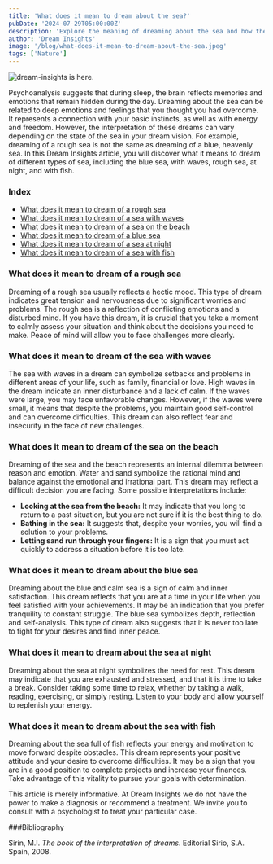 ```yaml
---
title: 'What does it mean to dream about the sea?'
pubDate: '2024-07-29T05:00:00Z'
description: 'Explore the meaning of dreaming about the sea and how these dreams can reflect your emotions and inner state. Find out what the rough sea, the blue sea, and other scenarios represent.'
author: 'Dream Insights'
image: '/blog/what-does-it-mean-to-dream-about-the-sea.jpeg'
tags: ['Nature']
---
```


![dream-insights is here.](/blog/what-does-it-mean-to-dream-about-the-sea.jpeg)

Psychoanalysis suggests that during sleep, the brain reflects memories and emotions that remain hidden during the day. Dreaming about the sea can be related to deep emotions and feelings that you thought you had overcome. It represents a connection with your basic instincts, as well as with energy and freedom. However, the interpretation of these dreams can vary depending on the state of the sea in your dream vision. For example, dreaming of a rough sea is not the same as dreaming of a blue, heavenly sea. In this Dream Insights article, you will discover what it means to dream of different types of sea, including the blue sea, with waves, rough sea, at night, and with fish.

### Index

- [What does it mean to dream of a rough sea](#what-does-it-mean-to-dream-of-a-rough-sea)
- [What does it mean to dream of a sea with waves](#what-does-it-mean-to-dream-of-a-sea-with-waves)
- [What does it mean to dream of a sea on the beach](#what-does-it-mean-to-dream-of-a-sea-on-the-beach)
- [What does it mean to dream of a blue sea](#what-does-it-mean-to-dream-of-a-blue-sea)
- [What does it mean to dream of a sea at night](#what-does-it-mean-to-dream-of-a-sea-at-night)
- [What does it mean to dream of a sea with fish](#what-does-it-mean-to-dream-of-a-sea-with-fish)

### What does it mean to dream of a rough sea

Dreaming of a rough sea usually reflects a hectic mood. This type of dream indicates great tension and nervousness due to significant worries and problems. The rough sea is a reflection of conflicting emotions and a disturbed mind. If you have this dream, it is crucial that you take a moment to calmly assess your situation and think about the decisions you need to make. Peace of mind will allow you to face challenges more clearly.

### What does it mean to dream of the sea with waves

The sea with waves in a dream can symbolize setbacks and problems in different areas of your life, such as family, financial or love. High waves in the dream indicate an inner disturbance and a lack of calm. If the waves were large, you may face unfavorable changes. However, if the waves were small, it means that despite the problems, you maintain good self-control and can overcome difficulties. This dream can also reflect fear and insecurity in the face of new challenges.

### What does it mean to dream of the sea on the beach

Dreaming of the sea and the beach represents an internal dilemma between reason and emotion. Water and sand symbolize the rational mind and balance against the emotional and irrational part. This dream may reflect a difficult decision you are facing. Some possible interpretations include:

- **Looking at the sea from the beach:** It may indicate that you long to return to a past situation, but you are not sure if it is the best thing to do.
- **Bathing in the sea:** It suggests that, despite your worries, you will find a solution to your problems.
- **Letting sand run through your fingers:** It is a sign that you must act quickly to address a situation before it is too late.

### What does it mean to dream about the blue sea

Dreaming about the blue and calm sea is a sign of calm and inner satisfaction. This dream reflects that you are at a time in your life when you feel satisfied with your achievements. It may be an indication that you prefer tranquility to constant struggle. The blue sea symbolizes depth, reflection and self-analysis. This type of dream also suggests that it is never too late to fight for your desires and find inner peace.

### What does it mean to dream about the sea at night

Dreaming about the sea at night symbolizes the need for rest. This dream may indicate that you are exhausted and stressed, and that it is time to take a break. Consider taking some time to relax, whether by taking a walk, reading, exercising, or simply resting. Listen to your body and allow yourself to replenish your energy.

### What does it mean to dream about the sea with fish

Dreaming about the sea full of fish reflects your energy and motivation to move forward despite obstacles. This dream represents your positive attitude and your desire to overcome difficulties. It may be a sign that you are in a good position to complete projects and increase your finances. Take advantage of this vitality to pursue your goals with determination.

This article is merely informative. At Dream Insights we do not have the power to make a diagnosis or recommend a treatment. We invite you to consult with a psychologist to treat your particular case.

###Bibliography

Sirin, M.I. *The book of the interpretation of dreams*. Editorial Sirio, S.A. Spain, 2008.